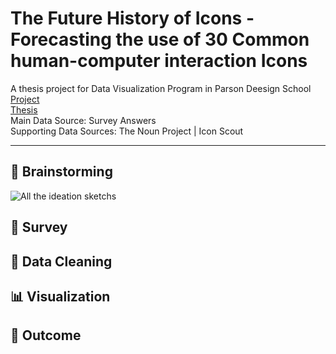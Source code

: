 # The Future History of Icons - Forecasting the use of 30 Common human-computer interaction Icons
A thesis project for Data Visualization Program in Parson Deesign School <br>
[Project](https://zorawan.github.io/TheFutureHistoryOfIcon/) <br>
[Thesis](https://docs.google.com/document/d/1EknL8zLd__2AZSUz4rYSHgyJjq3gbQ5b0okhyFnqp50/edit?usp=sharing) <br>
Main Data Source: Survey Answers <br>
Supporting Data Sources: The Noun Project | Icon Scout <br>

-------------------------------------------------------------

## :brain: Brainstorming
![All the ideation sketchs](https://myoctocat.com/assets/images/base-octocat.svg)
## :page_facing_up: Survey
## :broom: Data Cleaning
## :bar_chart: Visualization
## :star2: Outcome
